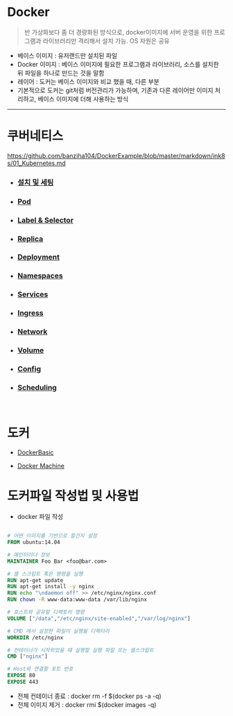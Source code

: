 # Docker

> 반 가상화보다 좀 더 경량화된 방식으로, docker이미지에 서버 운영을 위한 프로그램과 라이브러리만 격리해서 설치 가능. OS 자원은 공유

- 베이스 이미지 : 유저랜드만 설치된 파일
- Docker 이미지 : 베이스 이미지에 필요한 프로그램과 라이브러리, 소스를 설치한 뒤 파일을 하나로 만드는 것을 말함
- 레이어 : 도커는 베이스 이미지와 비교 했을 때, 다른 부분
- 기본적으로 도커는 git처럼 버전관리가 가능하며, 기존과 다른 레이어만 이미지 처리하고, 베이스 이미지에 더해 사용하는 방식

---

# 쿠버네티스

https://github.com/banziha104/DockerExample/blob/master/markdown/ink8s/01_Kubernetes.md

- ### [설치 및 세팅](https://github.com/banziha104/DockerExample/blob/master/markdown/ink8s/01_Kubernetes.md)

- ### [Pod](https://github.com/banziha104/DockerExample/blob/master/markdown/ink8s/02_Pod.md)
  
- ### [Label & Selector](https://github.com/banziha104/DockerExample/blob/master/markdown/ink8s/03_Label.md)
  
- ### [Replica](https://github.com/banziha104/DockerExample/blob/master/markdown/ink8s/04_Replica.md)
  
- ### [Deployment](https://github.com/banziha104/DockerExample/blob/master/markdown/ink8s/05_Deployment.md)
  
- ### [Namespaces](https://github.com/banziha104/DockerExample/blob/master/markdown/ink8s/06_Namespaces.md)
  
- ### [Services](https://github.com/banziha104/DockerExample/blob/master/markdown/ink8s/07_Services.md)
  
- ### [Ingress](https://github.com/banziha104/DockerExample/blob/master/markdown/ink8s/08_Ingress.md)
  
- ### [Network](https://github.com/banziha104/DockerExample/blob/master/markdown/ink8s/09_Network.md)
  
- ### [Volume](https://github.com/banziha104/DockerExample/blob/master/markdown/ink8s/10_Volume.md)
  
- ### [Config](https://github.com/banziha104/DockerExample/blob/master/markdown/ink8s/11_Config.md)
  
- ### [Scheduling](https://github.com/banziha104/DockerExample/blob/master/markdown/ink8s/12_Scheduling.md)
  


<br>

# 도커

- [DockerBasic](https://github.com/banziha104/DockerExample/tree/master/markdown/fcmarkdown)

- [Docker Machine](https://github.com/banziha104/DockerExample/tree/master/markdown/fcmarkdown)



# 도커파일 작성법 및 사용법

- docker 파일 작성


```dockerfile

# 어떤 이미지를 기반으로 할건지 설정
FROM ubuntu:14.04

# 메인터이너 정보
MAINTAINER Foo Bar <foo@bar.com>

# 셸 스크립트 혹은 명령을 실행
RUN apt-get update
RUN apt-get install -y nginx
RUN echo "\ndaemon off" >> /etc/nginx/nginx.conf
RUN chown -R www-data:www-data /var/lib/nginx

# 호스트와 공유할 디랙토리 명령
VOLUME ["/data","/etc/nginx/site-enabled","/var/log/nginx"]

# CMD 에서 설정한 파일이 실행될 디렉터리
WORKDIR /etc/nginx

# 컨테이너가 시작외었을 떄 실행할 실행 파일 또는 셸스크립트
CMD ["nginx"]

# Host와 연결할 포트 번호
EXPOSE 80
EXPOSE 443
```

- 전체 컨테이너 종료 : docker rm -f $(docker ps -a -q)
- 전체 이미지 제거 : docker rmi $(docker images -q)


<br>